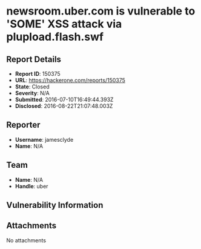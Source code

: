 # newsroom.uber.com is vulnerable to 'SOME' XSS attack via plupload.flash.swf

## Report Details
- **Report ID**: 150375
- **URL**: https://hackerone.com/reports/150375
- **State**: Closed
- **Severity**: N/A
- **Submitted**: 2016-07-10T16:49:44.393Z
- **Disclosed**: 2016-08-22T21:07:48.003Z

## Reporter
- **Username**: jamesclyde
- **Name**: N/A

## Team
- **Name**: N/A
- **Handle**: uber

## Vulnerability Information


## Attachments
No attachments
